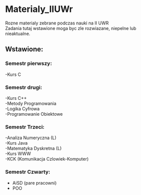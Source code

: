 # Materialy_IIUWr
Rozne materialy zebrane podczas nauki na II UWR  
Zadania tutaj wstawione moga byc zle rozwiazane, niepelne lub nieaktualne.   

## Wstawione:  
### Semestr pierwszy:    
-Kurs C  
### Semestr drugi:  
-Kurs C++  
-Metody Programowania  
-Logika Cyfrowa  
-Programowanie Obiektowe  
### Semestr Trzeci:  
-Analiza Numeryczna (L)  
-Kurs Java  
-Matematyka Dyskretna (L)  
-Kurs WWW  
-KCK (Komunikacja Czlowiek-Komputer)
### Semestr Czwarty:
- AiSD (pare pracowni)
- POO